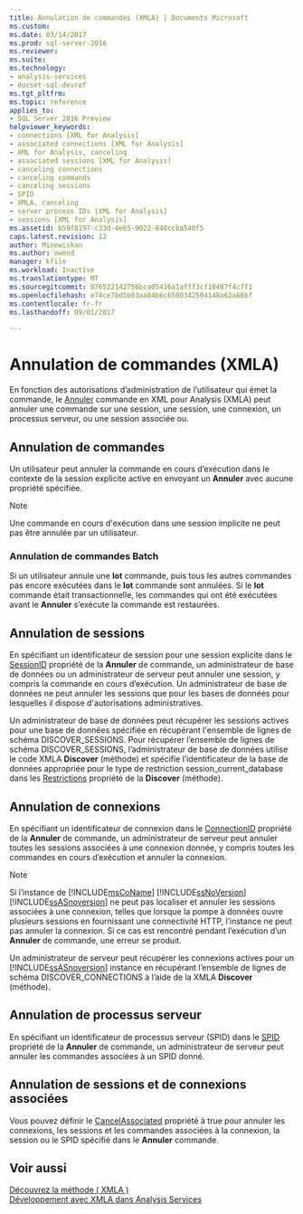 ```yaml
---
title: Annulation de commandes (XMLA) | Documents Microsoft
ms.custom: 
ms.date: 03/14/2017
ms.prod: sql-server-2016
ms.reviewer: 
ms.suite: 
ms.technology:
- analysis-services
- docset-sql-devref
ms.tgt_pltfrm: 
ms.topic: reference
applies_to:
- SQL Server 2016 Preview
helpviewer_keywords:
- connections [XML for Analysis]
- associated connections [XML for Analysis]
- XML for Analysis, canceling
- associated sessions [XML for Analysis]
- canceling connections
- canceling commands
- canceling sessions
- SPID
- XMLA, canceling
- server process IDs [XML for Analysis]
- sessions [XML for Analysis]
ms.assetid: b59f8197-c33d-4e65-9022-848ccba540f5
caps.latest.revision: 12
author: Minewiskan
ms.author: owend
manager: kfile
ms.workload: Inactive
ms.translationtype: MT
ms.sourcegitcommit: 876522142756bca05416a1afff3cf10467f4c7f1
ms.openlocfilehash: e74ce7bd5b03aa84b6c6580342504148a62a68bf
ms.contentlocale: fr-fr
ms.lasthandoff: 09/01/2017

---
```

# <a name="canceling-commands-xmla"></a>Annulation de commandes (XMLA)
  En fonction des autorisations d’administration de l’utilisateur qui émet la commande, le [Annuler](../../analysis-services/xmla/xml-elements-commands/cancel-element-xmla.md) commande en XML pour Analysis (XMLA) peut annuler une commande sur une session, une session, une connexion, un processus serveur, ou une session associée ou.  
  
## <a name="canceling-commands"></a>Annulation de commandes  
 Un utilisateur peut annuler la commande en cours d’exécution dans le contexte de la session explicite active en envoyant un **Annuler** avec aucune propriété spécifiée.  
  
> [!NOTE]  
>  Une commande en cours d'exécution dans une session implicite ne peut pas être annulée par un utilisateur.  
  
### <a name="canceling-batch-commands"></a>Annulation de commandes Batch  
 Si un utilisateur annule une **lot** commande, puis tous les autres commandes pas encore exécutées dans le **lot** commande sont annulées. Si le **lot** commande était transactionnelle, les commandes qui ont été exécutées avant le **Annuler** s’exécute la commande est restaurées.  
  
## <a name="canceling-sessions"></a>Annulation de sessions  
 En spécifiant un identificateur de session pour une session explicite dans le [SessionID](../../analysis-services/xmla/xml-elements-properties/sessionid-element-xmla.md) propriété de la **Annuler** de commande, un administrateur de base de données ou un administrateur de serveur peut annuler une session, y compris la commande en cours d’exécution. Un administrateur de base de données ne peut annuler les sessions que pour les bases de données pour lesquelles il dispose d'autorisations administratives.  
  
 Un administrateur de base de données peut récupérer les sessions actives pour une base de données spécifiée en récupérant l'ensemble de lignes de schéma DISCOVER_SESSIONS. Pour récupérer l’ensemble de lignes de schéma DISCOVER_SESSIONS, l’administrateur de base de données utilise le code XMLA **Discover** (méthode) et spécifie l’identificateur de la base de données appropriée pour le type de restriction session_current_database dans les [Restrictions](../../analysis-services/xmla/xml-elements-properties/restrictions-element-xmla.md) propriété de la **Discover** (méthode).  
  
## <a name="canceling-connections"></a>Annulation de connexions  
 En spécifiant un identificateur de connexion dans le [ConnectionID](../../analysis-services/xmla/xml-elements-properties/connectionid-element-xmla.md) propriété de la **Annuler** de commande, un administrateur de serveur peut annuler toutes les sessions associées à une connexion donnée, y compris toutes les commandes en cours d’exécution et annuler la connexion.  
  
> [!NOTE]  
>  Si l’instance de [!INCLUDE[msCoName](../../includes/msconame-md.md)] [!INCLUDE[ssNoVersion](../../includes/ssnoversion-md.md)] [!INCLUDE[ssASnoversion](../../includes/ssasnoversion-md.md)] ne peut pas localiser et annuler les sessions associées à une connexion, telles que lorsque la pompe à données ouvre plusieurs sessions en fournissant une connectivité HTTP, l’instance ne peut pas annuler la connexion. Si ce cas est rencontré pendant l’exécution d’un **Annuler** de commande, une erreur se produit.  
  
 Un administrateur de serveur peut récupérer les connexions actives pour un [!INCLUDE[ssASnoversion](../../includes/ssasnoversion-md.md)] instance en récupérant l’ensemble de lignes de schéma DISCOVER_CONNECTIONS à l’aide de la XMLA **Discover** (méthode).  
  
## <a name="canceling-server-processes"></a>Annulation de processus serveur  
 En spécifiant un identificateur de processus serveur (SPID) dans le [SPID](../../analysis-services/xmla/xml-elements-properties/spid-element-xmla.md) propriété de la **Annuler** de commande, un administrateur de serveur peut annuler les commandes associées à un SPID donné.  
  
## <a name="canceling-associated-sessions-and-connections"></a>Annulation de sessions et de connexions associées  
 Vous pouvez définir le [CancelAssociated](../../analysis-services/xmla/xml-elements-properties/cancelassociated-element-xmla.md) propriété à true pour annuler les connexions, les sessions et les commandes associées à la connexion, la session ou le SPID spécifié dans le **Annuler** commande.  
  
## <a name="see-also"></a>Voir aussi  
 [Découvrez la méthode &#40; XMLA &#41;](../../analysis-services/xmla/xml-elements-methods-discover.md)   
 [Développement avec XMLA dans Analysis Services](../../analysis-services/multidimensional-models-scripting-language-assl-xmla/developing-with-xmla-in-analysis-services.md)  
  
  

